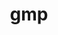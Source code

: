 ---
title: "gmp"
layout: cache
categories: [package, develop-2024-06-16]
meta: {"versions": ["6.3.0"], "compilers": ["cce@=15.0.1", "gcc@=10.2.1", "gcc@=10.3.0", "gcc@=11.4.0", "gcc@=12.3.0", "gcc@=7.3.1", "gcc@=7.5.0", "gcc@=9.4.0", "oneapi@=2024.0.0"], "oss": ["amzn2", "centos7", "rhel8", "sle_hpc15", "ubuntu18.04", "ubuntu20.04", "ubuntu22.04"], "platforms": ["linux"], "targets": ["aarch64", "neoverse_n1", "neoverse_v1", "neoverse_v2", "ppc64le", "x86_64_v3", "x86_64_v4", "zen4"], "stacks": ["aws-isc", "aws-isc-aarch64", "aws-pcluster-neoverse_v1", "aws-pcluster-x86_64_v4", "developer-tools-manylinux2014", "e4s", "e4s-cray-rhel", "e4s-cray-sles", "e4s-neoverse-v2", "e4s-neoverse_v1", "e4s-oneapi", "e4s-power", "radiuss", "root", "tutorial"], "num_specs": 17, "num_specs_by_stack": {"root": 17, "e4s-power": 1, "aws-isc-aarch64": 2, "e4s-neoverse-v2": 1, "e4s-neoverse_v1": 2, "e4s-oneapi": 1, "tutorial": 1, "e4s": 1, "radiuss": 1, "aws-isc": 1, "developer-tools-manylinux2014": 1, "aws-pcluster-x86_64_v4": 2, "e4s-cray-rhel": 1, "aws-pcluster-neoverse_v1": 2, "e4s-cray-sles": 1}}
spec_details: [{"hash": "y6tuzgbx2ueq7kbbeeievyum3e3qsxpt", "compiler": "gcc@=9.4.0", "versions": ["6.3.0"], "os": "ubuntu20.04", "platform": "linux", "target": "ppc64le", "variants": ["build_system=autotools", "+cxx", "libs=shared,static"], "stacks": ["root", "e4s-power"], "size": "-", "tarball": "https://binaries.spack.io/develop-2024-06-16/build_cache/linux-ubuntu20.04-ppc64le/gcc-9.4.0/gmp-6.3.0/linux-ubuntu20.04-ppc64le-gcc-9.4.0-gmp-6.3.0-y6tuzgbx2ueq7kbbeeievyum3e3qsxpt.spack"}, {"hash": "nopqclk5jgqbrywtvluoe3wcchqotwkk", "compiler": "gcc@=7.3.1", "versions": ["6.3.0"], "os": "amzn2", "platform": "linux", "target": "neoverse_n1", "variants": ["build_system=autotools", "+cxx", "libs=shared,static"], "stacks": ["aws-isc-aarch64", "root"], "size": "-", "tarball": "https://binaries.spack.io/develop-2024-06-16/build_cache/linux-amzn2-neoverse_n1/gcc-7.3.1/gmp-6.3.0/linux-amzn2-neoverse_n1-gcc-7.3.1-gmp-6.3.0-nopqclk5jgqbrywtvluoe3wcchqotwkk.spack"}, {"hash": "xdnqw4i3jz3rlwkcoo6ihl5joxuskse6", "compiler": "gcc@=11.4.0", "versions": ["6.3.0"], "os": "ubuntu22.04", "platform": "linux", "target": "neoverse_v2", "variants": ["build_system=autotools", "+cxx", "libs=shared,static"], "stacks": ["root", "e4s-neoverse-v2"], "size": "-", "tarball": "https://binaries.spack.io/develop-2024-06-16/build_cache/linux-ubuntu22.04-neoverse_v2/gcc-11.4.0/gmp-6.3.0/linux-ubuntu22.04-neoverse_v2-gcc-11.4.0-gmp-6.3.0-xdnqw4i3jz3rlwkcoo6ihl5joxuskse6.spack"}, {"hash": "q4qod3gff6aizk52eed62rrcxzt4bnly", "compiler": "gcc@=11.4.0", "versions": ["6.3.0"], "os": "ubuntu22.04", "platform": "linux", "target": "neoverse_v1", "variants": ["build_system=autotools", "+cxx", "libs=shared,static"], "stacks": ["e4s-neoverse_v1", "root"], "size": "-", "tarball": "https://binaries.spack.io/develop-2024-06-16/build_cache/linux-ubuntu22.04-neoverse_v1/gcc-11.4.0/gmp-6.3.0/linux-ubuntu22.04-neoverse_v1-gcc-11.4.0-gmp-6.3.0-q4qod3gff6aizk52eed62rrcxzt4bnly.spack"}, {"hash": "7tdetyxpjpoobros3e44lofmthzvul65", "compiler": "oneapi@=2024.0.0", "versions": ["6.3.0"], "os": "ubuntu22.04", "platform": "linux", "target": "x86_64_v3", "variants": ["build_system=autotools", "+cxx", "libs=shared,static"], "stacks": ["e4s-oneapi", "root"], "size": "-", "tarball": "https://binaries.spack.io/develop-2024-06-16/build_cache/linux-ubuntu22.04-x86_64_v3/oneapi-2024.0.0/gmp-6.3.0/linux-ubuntu22.04-x86_64_v3-oneapi-2024.0.0-gmp-6.3.0-7tdetyxpjpoobros3e44lofmthzvul65.spack"}, {"hash": "5mnpjvuj63cjnnst6ev6juumn2pxti4q", "compiler": "gcc@=11.4.0", "versions": ["6.3.0"], "os": "ubuntu22.04", "platform": "linux", "target": "x86_64_v3", "variants": ["build_system=autotools", "+cxx", "libs=shared,static"], "stacks": ["tutorial", "root", "e4s"], "size": "-", "tarball": "https://binaries.spack.io/develop-2024-06-16/build_cache/linux-ubuntu22.04-x86_64_v3/gcc-11.4.0/gmp-6.3.0/linux-ubuntu22.04-x86_64_v3-gcc-11.4.0-gmp-6.3.0-5mnpjvuj63cjnnst6ev6juumn2pxti4q.spack"}, {"hash": "p55d4ahym2ku4jwxjigydrby73k7kcqp", "compiler": "gcc@=7.5.0", "versions": ["6.3.0"], "os": "ubuntu18.04", "platform": "linux", "target": "x86_64_v3", "variants": ["build_system=autotools", "+cxx", "libs=shared,static"], "stacks": ["root", "radiuss"], "size": "-", "tarball": "https://binaries.spack.io/develop-2024-06-16/build_cache/linux-ubuntu18.04-x86_64_v3/gcc-7.5.0/gmp-6.3.0/linux-ubuntu18.04-x86_64_v3-gcc-7.5.0-gmp-6.3.0-p55d4ahym2ku4jwxjigydrby73k7kcqp.spack"}, {"hash": "vutcanjad42mfo3mst75w5z3yc3cgh5i", "compiler": "gcc@=7.3.1", "versions": ["6.3.0"], "os": "amzn2", "platform": "linux", "target": "x86_64_v3", "variants": ["build_system=autotools", "+cxx", "libs=shared,static"], "stacks": ["aws-isc", "root"], "size": "-", "tarball": "https://binaries.spack.io/develop-2024-06-16/build_cache/linux-amzn2-x86_64_v3/gcc-7.3.1/gmp-6.3.0/linux-amzn2-x86_64_v3-gcc-7.3.1-gmp-6.3.0-vutcanjad42mfo3mst75w5z3yc3cgh5i.spack"}, {"hash": "fvjmh245hxtbvnm3rm6i4ggihbfla62l", "compiler": "gcc@=10.2.1", "versions": ["6.3.0"], "os": "centos7", "platform": "linux", "target": "x86_64_v3", "variants": ["build_system=autotools", "+cxx", "libs=shared,static"], "stacks": ["root", "developer-tools-manylinux2014"], "size": "-", "tarball": "https://binaries.spack.io/develop-2024-06-16/build_cache/linux-centos7-x86_64_v3/gcc-10.2.1/gmp-6.3.0/linux-centos7-x86_64_v3-gcc-10.2.1-gmp-6.3.0-fvjmh245hxtbvnm3rm6i4ggihbfla62l.spack"}, {"hash": "cehhxd65kuzymeiugg47clnzdcyo5rbo", "compiler": "gcc@=12.3.0", "versions": ["6.3.0"], "os": "amzn2", "platform": "linux", "target": "x86_64_v4", "variants": ["build_system=autotools", "+cxx", "libs=shared,static"], "stacks": ["root", "aws-pcluster-x86_64_v4"], "size": "-", "tarball": "https://binaries.spack.io/develop-2024-06-16/build_cache/linux-amzn2-x86_64_v4/gcc-12.3.0/gmp-6.3.0/linux-amzn2-x86_64_v4-gcc-12.3.0-gmp-6.3.0-cehhxd65kuzymeiugg47clnzdcyo5rbo.spack"}, {"hash": "ichkdpkxuvihrdx4wchtsaqlr4bighnd", "compiler": "gcc@=7.3.1", "versions": ["6.3.0"], "os": "amzn2", "platform": "linux", "target": "aarch64", "variants": ["build_system=autotools", "+cxx", "libs=shared,static"], "stacks": ["aws-isc-aarch64", "root"], "size": "-", "tarball": "https://binaries.spack.io/develop-2024-06-16/build_cache/linux-amzn2-aarch64/gcc-7.3.1/gmp-6.3.0/linux-amzn2-aarch64-gcc-7.3.1-gmp-6.3.0-ichkdpkxuvihrdx4wchtsaqlr4bighnd.spack"}, {"hash": "c63eejnlhx45b6pv4hkm6ayosttxxmkb", "compiler": "cce@=15.0.1", "versions": ["6.3.0"], "os": "rhel8", "platform": "linux", "target": "zen4", "variants": ["build_system=autotools", "+cxx", "libs=shared,static"], "stacks": ["e4s-cray-rhel", "root"], "size": "-", "tarball": "https://binaries.spack.io/develop-2024-06-16/build_cache/linux-rhel8-zen4/cce-15.0.1/gmp-6.3.0/linux-rhel8-zen4-cce-15.0.1-gmp-6.3.0-c63eejnlhx45b6pv4hkm6ayosttxxmkb.spack"}, {"hash": "afi7tbr4xlwdegx6cudifmvstynxdpwd", "compiler": "gcc@=12.3.0", "versions": ["6.3.0"], "os": "amzn2", "platform": "linux", "target": "neoverse_v1", "variants": ["build_system=autotools", "+cxx", "libs=shared,static"], "stacks": ["aws-pcluster-neoverse_v1", "root"], "size": "-", "tarball": "https://binaries.spack.io/develop-2024-06-16/build_cache/linux-amzn2-neoverse_v1/gcc-12.3.0/gmp-6.3.0/linux-amzn2-neoverse_v1-gcc-12.3.0-gmp-6.3.0-afi7tbr4xlwdegx6cudifmvstynxdpwd.spack"}, {"hash": "j6vimwlqannxbsfucmxjfseu2izit4ha", "compiler": "gcc@=12.3.0", "versions": ["6.3.0"], "os": "amzn2", "platform": "linux", "target": "neoverse_n1", "variants": ["build_system=autotools", "+cxx", "libs=shared,static"], "stacks": ["aws-pcluster-neoverse_v1", "root"], "size": "-", "tarball": "https://binaries.spack.io/develop-2024-06-16/build_cache/linux-amzn2-neoverse_n1/gcc-12.3.0/gmp-6.3.0/linux-amzn2-neoverse_n1-gcc-12.3.0-gmp-6.3.0-j6vimwlqannxbsfucmxjfseu2izit4ha.spack"}, {"hash": "akroql2rw4d6wbb2744sca27ckyzhtx5", "compiler": "gcc@=10.3.0", "versions": ["6.3.0"], "os": "sle_hpc15", "platform": "linux", "target": "x86_64_v4", "variants": ["build_system=autotools", "+cxx", "libs=shared,static"], "stacks": ["root", "e4s-cray-sles"], "size": "-", "tarball": "https://binaries.spack.io/develop-2024-06-16/build_cache/linux-sle_hpc15-x86_64_v4/gcc-10.3.0/gmp-6.3.0/linux-sle_hpc15-x86_64_v4-gcc-10.3.0-gmp-6.3.0-akroql2rw4d6wbb2744sca27ckyzhtx5.spack"}, {"hash": "7vvgu34tlsirvaa2e3s57wmosoh3lyjq", "compiler": "gcc@=11.4.0", "versions": ["6.3.0"], "os": "ubuntu22.04", "platform": "linux", "target": "neoverse_v1", "variants": ["build_system=autotools", "+cxx", "libs=shared,static"], "stacks": ["e4s-neoverse_v1", "root"], "size": "-", "tarball": "https://binaries.spack.io/develop-2024-06-16/build_cache/linux-ubuntu22.04-neoverse_v1/gcc-11.4.0/gmp-6.3.0/linux-ubuntu22.04-neoverse_v1-gcc-11.4.0-gmp-6.3.0-7vvgu34tlsirvaa2e3s57wmosoh3lyjq.spack"}, {"hash": "an6fro7ogucfe72lk6fvb7jkztxlaixp", "compiler": "gcc@=12.3.0", "versions": ["6.3.0"], "os": "amzn2", "platform": "linux", "target": "x86_64_v3", "variants": ["build_system=autotools", "+cxx", "libs=shared,static"], "stacks": ["root", "aws-pcluster-x86_64_v4"], "size": "-", "tarball": "https://binaries.spack.io/develop-2024-06-16/build_cache/linux-amzn2-x86_64_v3/gcc-12.3.0/gmp-6.3.0/linux-amzn2-x86_64_v3-gcc-12.3.0-gmp-6.3.0-an6fro7ogucfe72lk6fvb7jkztxlaixp.spack"}]
---